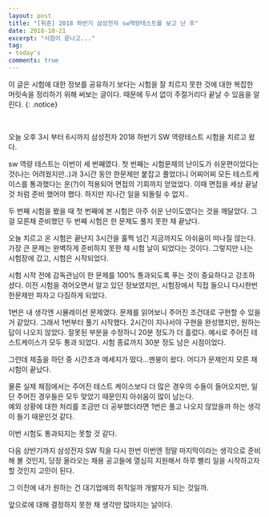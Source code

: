 ```yaml
---
layout: post
title: "[취준] 2018 하반기 삼성전자 sw역량테스트를 보고 난 후"
date: 2018-10-21
excerpt: "시험이 끝나고..."
tag:
- today's
comments: true
---
```


이 글은 시험에 대한 정보를 공유하기 보다는
시험을 잘 치르지 못한 것에 대한 복잡한 머릿속을 정리하기 위해 써보는 글이다. 때문에 두서 없이 주절거리다 끝날 수 있음을 알린다.
{: .notice}

<br/>

오늘 오후 3시 부터 6시까지 삼성전자 2018 하반기 SW 역량테스트 시험을 치르고 왔다.

sw 역량 테스트는 이번이 세 번째였다.
첫 번째는 시험문제의 난이도가 쉬운편이었다는 것(나는 어려웠지만..)과 3시간 동안 한문제만 붙잡고 풀었더니 어찌어찌 모든 테스트케이스를 통과했다는 운(?)이 적용되어 면접의 기회까지 얻었었다. 이때 면접을 세상 끝날 것 처럼 준비 했어야 했다. 하지만 지나간 일을 되돌릴 수 없지..  


두 번째 시험을 봤을 때 첫 번째에 본 시험은 아주 쉬운 난이도였다는 것을 깨달았다. 그걸 모른채 준비했던 두 번째 시험은 한 문제도 풀지 못한 채 끝났다.  

오늘 치르고 온 시험은 끝난지 3시간을 훌쩍 넘긴 지금까지도 아쉬움이 떠나질 않는다.
가장 큰 문제는 완벽하게 준비하지 못한 채 시험 날이 되었다는 것이다.
그렇지만 나는 시험장에 갔고, 시험은 시작되었다.

시험 시작 전에 감독관님이 한 문제를 100% 통과되도록 푸는 것이 중요하다고 강조하셨다.
이전 시험을 겪어오면서 알고 있던 정보였지만, 시험장에서 직접 들으니 다시한번 한문제만 파자고 다짐하게 되었다.

1번은 내 생각엔 시뮬레이션 문제였다.
문제를 읽어보니 주어진 조건대로 구현할 수 있을 거 같았다. 그래서 1번부터 풀기 시작했다.
2시간이 지나서야 구현을 완성했지만, 원하는 답이 나오지 않았다.
잘못된 부분을 수정하니 20분 정도가 더 흘렀다.
예시로 주어진 테스트케이스가 모두 통과 되었다. 시험 종료까지 30분 정도 남은 시점이었다.  

그런데 제출을 하던 중 시간초과 메세지가 떴다...멘붕이 왔다.
어디가 문제인지 모른 채 시험이 끝났다.  

물론 실제 체점에서는 주어진 테스트 케이스보다 더 많은 경우의 수들이 들어오지만, 일단 주어진 경우들은 모두 맞았기 때문인지 아쉬움이 많이 남는다.  
예외 상황에 대한 처리를 조금만 더 공부했더라면 1번은 풀고 나오지 않았을까 하는 생각이 들기 때문인것 같다.  


이번 시험도 통과되지는 못할 것 같다.  


다음 상반기까지 삼성전자 SW 직을 다시 한번 이번엔 정말 마지막이라는 생각으로 준비해 볼 것인지, 당장 올라오는 채용 공고들에 열심히 지원해서 하루 빨리 일을 시작하고자 할 것인지 고민이 된다.  

그 이전에 내가 원하는 건 대기업에의 취직일까
개발자가 되는 것일까.  


앞으로에 대해 결정하지 못한 채 생각만 많아지는 날이다.

